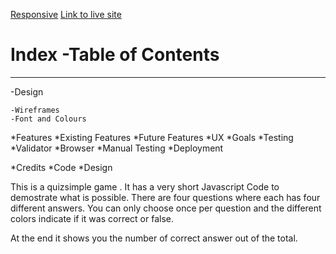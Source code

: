 [Responsive](https://ui.dev/amiresponsive?url=https://charly1357.github.io/quizsimple/)
[Link to live site](https://charly1357.github.io/quizsimple)
# Index -Table of Contents
***

 -Design
 
    -Wireframes
    -Font and Colours
    
*Features
    *Existing Features
    *Future Features
*UX
    *Goals
*Testing
    *Validator
    *Browser
    *Manual Testing
*Deployment

*Credits
    *Code
    *Design
  
  This is a quizsimple game .
  It has a very short Javascript Code to demostrate what is possible.
  There are four questions where each has four different answers.
  You can only choose once per question and the different colors indicate  if it was correct or false.
  
  At the end it shows you the number of correct answer out of the total.